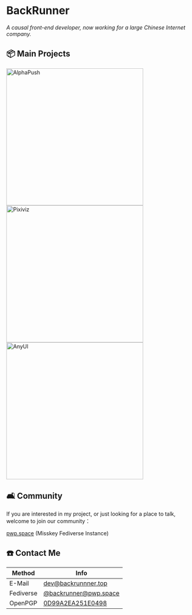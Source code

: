 # BackRunner

_A causal front-end developer, now working for a large Chinese Internet company._

## 📦 Main Projects

<div>
 
 [<img src="https://github-readme-stats.vercel.app/api/pin/?username=alkinum&repo=alphapush&theme=dark" width="360" alt="AlphaPush">](https://github.com/alkinum/alphapush) [<img src="https://github-readme-stats.vercel.app/api/pin/?username=pwp-app&repo=pixiviz&theme=dark" width="360" alt="Pixiviz">](https://github.com/pwp-app/pixiviz)  [<img src="https://github-readme-stats.vercel.app/api/pin/?username=any-design&repo=anyui&theme=dark" width="360" alt="AnyUI">](https://github.com/any-design/anyui)

</div>

## 🛋️ Community

If you are interested in my project, or just looking for a place to talk, welcome to join our community：

[pwp.space](https://pwp.space) (Misskey Fediverse Instance)

## ☎️ Contact Me

| Method | Info |
| ------ | ---- |
| E-Mail | [dev@backrunnner.top](mailto:dev@backrunner.top) |
| Fediverse | [@backrunner@pwp.space](https://pwp.space/@backrunner) |
| OpenPGP | [0D99A2EA251E0498](https://keyserver.ubuntu.com/pks/lookup?search=0D99A2EA251E0498&fingerprint=on&op=index) |
